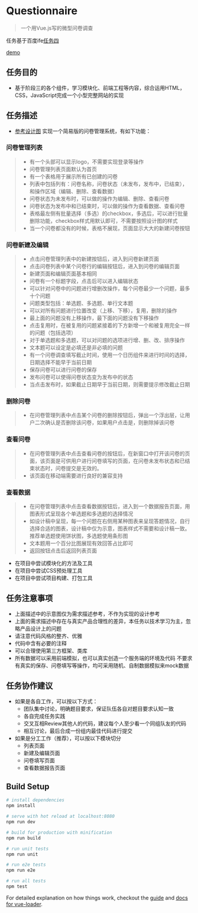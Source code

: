 # Questionnaire

> 一个用Vue.js写的微型问卷调查

任务基于百度ife[任务四](http://ife.baidu.com/task/detail?taskId=50)

[demo](http://pramper.github.io/Demos/Vue-Demos/New-Questionnaire)
## 任务目的

 - 基于阶段三的各个组件，学习模块化、前端工程等内容，综合运用HTML，CSS，JavaScript完成一个小型完整网站的实现

## 任务描述

 - [参考设计图](http://7xrp04.com1.z0.glb.clouddn.com/task_4_50_1.png)
实现一个简易版的问卷管理系统，有如下功能：

### 问卷管理列表
 > - 有一个头部可以显示logo，不需要实现登录等操作
 > - 问卷管理列表页面默认为首页
 > - 有一个表格用于展示所有已创建的问卷
 > - 列表中包括列有：问卷名称，问卷状态（未发布，发布中，已结束），和操作区域（编辑、删除、查看数据）
 > - 问卷状态为未发布时，可以做的操作为编辑、删除、查看问卷
 > - 问卷状态为发布中和已结束时，可以做的操作为查看数据、查看问卷
 > - 表格最左侧有批量选择（多选）的checkbox，多选后，可以进行批量删除功能，checkbox样式用默认即可，不需要按照设计图的样式
 > - 当一个问卷都没有的时候，表格不展现，页面显示大大的新建问卷按钮

### 问卷新建及编辑
 > - 点击问卷管理列表中的新建按钮后，进入到问卷新建页面
 > - 点击问卷列表中某个问卷行的编辑按钮后，进入到问卷的编辑页面
 > - 新建页面和编辑页面基本相同
 > - 问卷有一个标题字段，点击后可以进入编辑状态
 > - 可以针对问卷中的问题进行增删改操作，每个问卷最少一个问题，最多十个问题
 > - 问题类型包括：单选题、多选题、单行文本题
 > - 可以对所有问题进行位置改变（上移、下移），复用，删除的操作
 > - 最上面的问题没有上移操作，最下面的问题没有下移操作
 > - 点击复用时，在被复用的问题紧接着的下方新增一个和被复用完全一样的问题（包括选项）
 > - 对于单选题和多选题，可以对问题的选项进行增、删、改、排序操作
 > - 文本题可以设定是必填还是非必填的问题
 > - 有一个问卷调查填写截止时间，使用一个日历组件来进行时间的选择，日期选择不能早于当前日期
 > - 保存问卷可以进行问卷的保存
 > - 发布问卷可以使得问卷状态变为发布中的状态
 > - 当点击发布时，如果截止日期早于当前日期，则需要提示修改截止日期

### 删除问卷
 > - 在问卷管理列表中点击某个问卷的删除按钮后，弹出一个浮出层，让用户二次确认是否删除该问卷，如果用户点击是，则删除掉该问卷

### 查看问卷
 > - 在问卷管理列表中点击查看问卷的按钮后，在新窗口中打开该问卷的页面，该页面是可供用户进行问卷填写的页面，在问卷未发布状态和已结束状态时，问卷提交是无效的。
 > - 该页面在移动端需要进行良好的兼容支持

### 查看数据
 > - 在问卷管理列表中点击查看数据按钮后，进入到一个数据报告页面，用图表形式呈现各个单选题和多选题的选择情况
 > - 如设计稿中呈现，每一个问题在右侧用某种图表来呈现答题情况，自行选择合适的图表，设计稿中仅为示意，图表样式不需要和设计稿一致。推荐单选题使用饼状图，多选题使用条形图
 > - 文本题用一个百分比图展现有效回答占比即可
 > - 返回按钮点击后返回列表页面

 - 在项目中尝试模块化的方法及工具
 - 在项目中尝试CSS预处理工具
 - 在项目中尝试项目构建、打包工具

## 任务注意事项

 - 上面描述中的示意图仅为需求描述参考，不作为实现的设计参考
 - 上面的需求描述中存在与真实产品合理性的差异，本任务以技术学习为主，忽略产品设计上的问题
 - 请注意代码风格的整齐、优雅
 - 代码中含有必要的注释
 - 可以合理使用第三方框架、类库
 - 所有数据可以采用前端模拟，也可以真实创造一个服务端的环境及代码
不要求有真实的保存、问卷填写等操作，均可采用随机、自制数据模拟来mock数据

## 任务协作建议

 - 如果是各自工作，可以按以下方式：
    + 团队集中讨论，明确题目要求，保证队伍各自对题目要求认知一致
    + 各自完成任务实践
    + 交叉互相Review其他人的代码，建议每个人至少看一个同组队友的代码
    + 相互讨论，最后合成一份组内最佳代码进行提交
 - 如果是分工工作（推荐），可以按以下模块切分
    + 列表页面
    + 新建及编辑页面
    + 问卷填写页面
    + 查看数据报告页面

## Build Setup

``` bash
# install dependencies
npm install

# serve with hot reload at localhost:8080
npm run dev

# build for production with minification
npm run build

# run unit tests
npm run unit

# run e2e tests
npm run e2e

# run all tests
npm test
```

For detailed explanation on how things work, checkout the [guide](http://vuejs-templates.github.io/webpack/) and [docs for vue-loader](http://vuejs.github.io/vue-loader).
